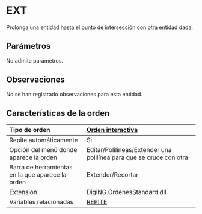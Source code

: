 # EXT

Prolonga una entidad hasta el punto de intersección con otra entidad dada.

## Parámetros

No admite parámetros.

## Observaciones

No se han registrado observaciones para esta entidad.

## Características de la orden

| Tipo de orden | [Orden interactiva](ext.md) |
| :--- | :--- |
| Repite automáticamente | Si |
| Opción del menú donde aparece la orden | Editar/Polilíneas/Extender una polilínea para que se cruce con otra |
| Barra de herramientas en la que aparece la orden | Extender/Recortar |
| Extensión | DigiNG.OrdenesStandard.dll |
| Variables relacionadas | [REPITE](https://github.com/digi21/docs/tree/7fc627c885c16fb88afc7cc05a6df2a2f4a54563/digi3d-net/referencia/digi3d.net/ventana-de-dibujo/ordenes/e/REPITE.html) |

